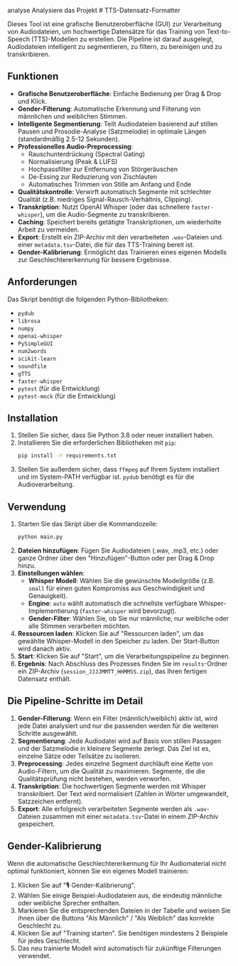 analyse Analysiere das Projekt # TTS-Datensatz-Formatter

Dieses Tool ist eine grafische Benutzeroberfläche (GUI) zur Verarbeitung von Audiodateien, um hochwertige Datensätze für das Training von Text-to-Speech (TTS)-Modellen zu erstellen. Die Pipeline ist darauf ausgelegt, Audiodateien intelligent zu segmentieren, zu filtern, zu bereinigen und zu transkribieren.

## Funktionen

- **Grafische Benutzeroberfläche**: Einfache Bedienung per Drag & Drop und Klick.
- **Gender-Filterung**: Automatische Erkennung und Filterung von männlichen und weiblichen Stimmen.
- **Intelligente Segmentierung**: Teilt Audiodateien basierend auf stillen Pausen und Prosodie-Analyse (Satzmelodie) in optimale Längen (standardmäßig 2.5-12 Sekunden).
- **Professionelles Audio-Preprocessing**:
  - Rauschunterdrückung (Spectral Gating)
  - Normalisierung (Peak & LUFS)
  - Hochpassfilter zur Entfernung von Störgeräuschen
  - De-Essing zur Reduzierung von Zischlauten
  - Automatisches Trimmen von Stille am Anfang und Ende
- **Qualitätskontrolle**: Verwirft automatisch Segmente mit schlechter Qualität (z.B. niedriges Signal-Rausch-Verhältnis, Clipping).
- **Transkription**: Nutzt OpenAI Whisper (oder das schnellere `faster-whisper`), um die Audio-Segmente zu transkribieren.
- **Caching**: Speichert bereits getätigte Transkriptionen, um wiederholte Arbeit zu vermeiden.
- **Export**: Erstellt ein ZIP-Archiv mit den verarbeiteten `.wav`-Dateien und einer `metadata.tsv`-Datei, die für das TTS-Training bereit ist.
- **Gender-Kalibrierung**: Ermöglicht das Trainieren eines eigenen Modells zur Geschlechtererkennung für bessere Ergebnisse.

## Anforderungen

Das Skript benötigt die folgenden Python-Bibliotheken:

- `pydub`
- `librosa`
- `numpy`
- `openai-whisper`
- `PySimpleGUI`
- `num2words`
- `scikit-learn`
- `soundfile`
- `gTTS`
- `faster-whisper`
- `pytest` (für die Entwicklung)
- `pytest-mock` (für die Entwicklung)

## Installation

1.  Stellen Sie sicher, dass Sie Python 3.8 oder neuer installiert haben.
2.  Installieren Sie die erforderlichen Bibliotheken mit `pip`:
    ```bash
    pip install -r requirements.txt
    ```
3.  Stellen Sie außerdem sicher, dass `ffmpeg` auf Ihrem System installiert und im System-PATH verfügbar ist. `pydub` benötigt es für die Audioverarbeitung.

## Verwendung

1.  Starten Sie das Skript über die Kommandozeile:
    ```bash
    python main.py
    ```
2.  **Dateien hinzufügen**: Fügen Sie Audiodateien (.wav, .mp3, etc.) oder ganze Ordner über den "Hinzufügen"-Button oder per Drag & Drop hinzu.
3.  **Einstellungen wählen**:
    - **Whisper Modell**: Wählen Sie die gewünschte Modellgröße (z.B. `small` für einen guten Kompromiss aus Geschwindigkeit und Genauigkeit).
    - **Engine**: `auto` wählt automatisch die schnellste verfügbare Whisper-Implementierung (`faster-whisper` wird bevorzugt).
    - **Gender-Filter**: Wählen Sie, ob Sie nur männliche, nur weibliche oder alle Stimmen verarbeiten möchten.
4.  **Ressourcen laden**: Klicken Sie auf "Ressourcen laden", um das gewählte Whisper-Modell in den Speicher zu laden. Der Start-Button wird danach aktiv.
5.  **Start**: Klicken Sie auf "Start", um die Verarbeitungspipeline zu beginnen.
6.  **Ergebnis**: Nach Abschluss des Prozesses finden Sie im `results`-Ordner ein ZIP-Archiv (`session_JJJJMMTT_HHMMSS.zip`), das Ihren fertigen Datensatz enthält.

## Die Pipeline-Schritte im Detail

1.  **Gender-Filterung**: Wenn ein Filter (männlich/weiblich) aktiv ist, wird jede Datei analysiert und nur die passenden werden für die weiteren Schritte ausgewählt.
2.  **Segmentierung**: Jede Audiodatei wird auf Basis von stillen Passagen und der Satzmelodie in kleinere Segmente zerlegt. Das Ziel ist es, einzelne Sätze oder Teilsätze zu isolieren.
3.  **Preprocessing**: Jedes einzelne Segment durchläuft eine Kette von Audio-Filtern, um die Qualität zu maximieren. Segmente, die die Qualitätsprüfung nicht bestehen, werden verworfen.
4.  **Transkription**: Die hochwertigen Segmente werden mit Whisper transkribiert. Der Text wird normalisiert (Zahlen in Wörter umgewandelt, Satzzeichen entfernt).
5.  **Export**: Alle erfolgreich verarbeiteten Segmente werden als `.wav`-Dateien zusammen mit einer `metadata.tsv`-Datei in einem ZIP-Archiv gespeichert.

## Gender-Kalibrierung

Wenn die automatische Geschlechtererkennung für Ihr Audiomaterial nicht optimal funktioniert, können Sie ein eigenes Modell trainieren:

1.  Klicken Sie auf "🎙️ Gender-Kalibrierung".
2.  Wählen Sie einige Beispiel-Audiodateien aus, die eindeutig männliche oder weibliche Sprecher enthalten.
3.  Markieren Sie die entsprechenden Dateien in der Tabelle und weisen Sie ihnen über die Buttons "Als Männlich" / "Als Weiblich" das korrekte Geschlecht zu.
4.  Klicken Sie auf "Training starten". Sie benötigen mindestens 2 Beispiele für jedes Geschlecht.
5.  Das neu trainierte Modell wird automatisch für zukünftige Filterungen verwendet.
